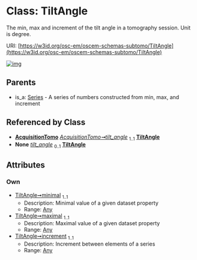 
# Class: TiltAngle

The min, max and increment of the tilt angle in a tomography session. Unit is degree.

URI: [https://w3id.org/osc-em/oscem-schemas-subtomo/TiltAngle](https://w3id.org/osc-em/oscem-schemas-subtomo/TiltAngle)


[![img](https://yuml.me/diagram/nofunky;dir:TB/class/[Any]<increment%201..1-++[TiltAngle],[Any]<maximal%201..1-++[TiltAngle],[Any]<minimal%201..1-++[TiltAngle],[AcquisitionTomo]++-%20tilt_angle%201..1>[TiltAngle],[AcquisitionTomo]++-%20tilt_angle(i)%200..1>[TiltAngle],[Series]^-[TiltAngle],[Series],[Any],[AcquisitionTomo])](https://yuml.me/diagram/nofunky;dir:TB/class/[Any]<increment%201..1-++[TiltAngle],[Any]<maximal%201..1-++[TiltAngle],[Any]<minimal%201..1-++[TiltAngle],[AcquisitionTomo]++-%20tilt_angle%201..1>[TiltAngle],[AcquisitionTomo]++-%20tilt_angle(i)%200..1>[TiltAngle],[Series]^-[TiltAngle],[Series],[Any],[AcquisitionTomo])

## Parents

 *  is_a: [Series](Series.md) - A series of numbers constructed from min, max, and increment

## Referenced by Class

 *  **[AcquisitionTomo](AcquisitionTomo.md)** *[AcquisitionTomo➞tilt_angle](AcquisitionTomo_tilt_angle.md)*  <sub>1..1</sub>  **[TiltAngle](TiltAngle.md)**
 *  **None** *[tilt_angle](tilt_angle.md)*  <sub>0..1</sub>  **[TiltAngle](TiltAngle.md)**

## Attributes


### Own

 * [TiltAngle➞minimal](TiltAngle_minimal.md)  <sub>1..1</sub>
     * Description: Minimal value of a given dataset property
     * Range: [Any](Any.md)
 * [TiltAngle➞maximal](TiltAngle_maximal.md)  <sub>1..1</sub>
     * Description: Maximal value of a given dataset property
     * Range: [Any](Any.md)
 * [TiltAngle➞increment](TiltAngle_increment.md)  <sub>1..1</sub>
     * Description: Increment between elements of a series
     * Range: [Any](Any.md)
